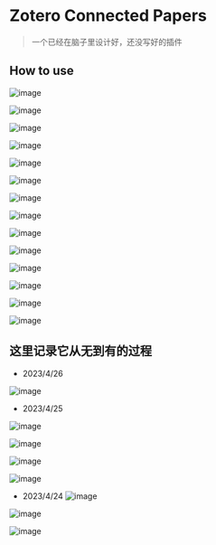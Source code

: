 # Zotero Connected Papers
> 一个已经在脑子里设计好，还没写好的插件

## How to use

![image](https://user-images.githubusercontent.com/51939531/234450414-561cb0d4-5e4e-48bc-8aba-b5c0a08afb8a.png)

![image](https://user-images.githubusercontent.com/51939531/234450728-f3091bb7-eba5-40cb-b42a-038ae55b566a.png)

![image](https://user-images.githubusercontent.com/51939531/234450937-e9b8bbb2-7bdc-4b6b-ae1b-b8602fb392cd.png)

![image](https://user-images.githubusercontent.com/51939531/234450975-8491837a-5f49-40a1-a928-17eb7d2a6dcf.png)

![image](https://user-images.githubusercontent.com/51939531/234451045-747142dc-e372-4062-afeb-bd30da4d8922.png)

![image](https://user-images.githubusercontent.com/51939531/234451119-9352b905-c875-4ac0-8c5f-e2e2fb362ece.png)

![image](https://user-images.githubusercontent.com/51939531/234451169-dc787847-5a1a-4736-9eaf-efb401bff8c9.png)

![image](https://user-images.githubusercontent.com/51939531/234451208-1853f6f9-d3fa-4267-bc2c-6f72f3ab819d.png)

![image](https://user-images.githubusercontent.com/51939531/234451295-e49a55b3-77d9-4a6a-a3ef-8ed2ade6ebf4.png)

![image](https://user-images.githubusercontent.com/51939531/234451380-51b46ca9-283c-46da-b7bf-112cb7fed006.png)

![image](https://user-images.githubusercontent.com/51939531/234451518-cc147b30-e64c-4870-bfe7-c343d8b89fc1.png)

![image](https://user-images.githubusercontent.com/51939531/234451735-8d742860-114e-48ab-b91b-ee8eeb24d7d6.png)

![image](https://user-images.githubusercontent.com/51939531/234451822-d32ec541-f011-4469-8a99-1539161a4b44.png)

![image](https://user-images.githubusercontent.com/51939531/234452309-242c44db-8712-40ef-b378-a7c5e8e996d4.png)

## 这里记录它从无到有的过程

- 2023/4/26

![image](https://user-images.githubusercontent.com/51939531/234449849-d6d77753-b38e-40e4-8f17-1dfff26a2c8f.png)

- 2023/4/25

![image](https://user-images.githubusercontent.com/51939531/234312271-1e054523-d161-4e4a-a45e-39cd66cefaa3.png)

![image](https://user-images.githubusercontent.com/51939531/234293325-11bd20f8-1bfd-4c94-ad6b-5bdeb8c23c65.png)

![image](https://user-images.githubusercontent.com/51939531/234237792-6f9fb93c-1009-4183-be01-285337dc8a5d.png)

![image](https://user-images.githubusercontent.com/51939531/234170875-594acb3f-0656-49c2-978a-5ae442732c19.png)

- 2023/4/24
![image](https://user-images.githubusercontent.com/51939531/234033842-f3afaa25-9353-4751-961e-f085a2c05015.png)


![image](https://user-images.githubusercontent.com/51939531/233534046-96e57c7a-3a34-416c-88b4-42d800b6e207.png)



![image](https://user-images.githubusercontent.com/51939531/233388259-d9a21285-2589-4b92-8a2a-bc5705576cf7.png)

